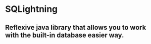 # SQLightning
<h2>Reflexive java library that allows you to work with the built-in database easier way.</h2>


